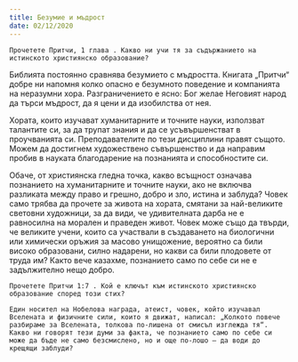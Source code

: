 ```yaml
---
title: Безумие и мъдрост
date: 02/12/2020
---
```


`Прочетете Притчи, 1 глава . Какво ни учи тя за съдържанието на истинското християнско образование?`

Библията постоянно сравнява безумието с мъдростта. Книгата „Притчи“ добре ни напомня колко опасно е безумното поведение и компанията на неразумни хора. Разграничението е ясно: Бог желае Неговият народ да търси мъдрост, да я цени и да изобилства от нея.

Хората, които изучават хуманитарните и точните науки, използват талантите си, за да трупат знания и да се усъвършенстват в проучванията си. Преподавателите по тези дисциплини правят същото. Можем да достигнем художествено съвършенство и да направим пробив в науката благодарение на познанията и способностите си.

Обаче, от християнска гледна точка, какво всъщност означава познанието на хуманитарните и точните науки, ако не включва разликата между право и грешно, добро и зло, истина и заблуда? Човек само трябва да прочете за живота на хората, смятани за най-великите световни художници, за да види, че удивителната дарба не е равносилна на морален и праведен живот. Човек може също да твърди, че великите учени, които са участвали в създаването на биологични или химически оръжия за масово унищожение, вероятно са били високо образовани, силно надарени, но какви са били плодовете от труда им? Както вече казахме, познанието само по себе си не е задължително нещо добро.

`Прочетете Притчи 1:7 . Кой е ключът към истинското християнско образование според този стих?`

`Един носител на Нобелова награда, атеист, човек, който изучавал Вселената и физичните сили, които я движат, написал: „Колкото повече разбираме за Вселената, толкова по-лишена от смисъл изглежда тя“. Какво ни говорят тези думи за факта, че познанието само по себе си може да бъде не само безсмислено, но и още по-лошо – да води до крещящи заблуди?`